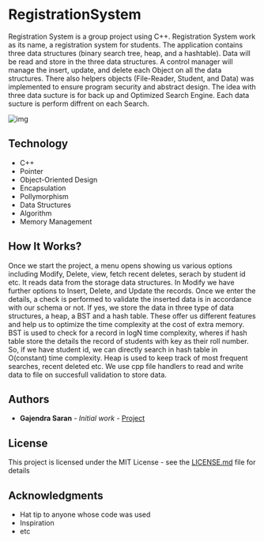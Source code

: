 # RegistrationSystem
Registration System is a group project using C++. Registration System work as its name, a registration system for students. The application contains three data structures (binary search tree, heap, and a hashtable). Data will be read and store in the three data structures. A control manager will manage the insert, update, and delete each Object on all the data structures. There also helpers objects (File-Reader, Student, and Data) was implemented to ensure program security and abstract design. The idea with three data sucture is for back up and Optimized Search Engine. Each data sucture is perform diffrent on each Search.


![img](https://github.com/sainiAshokKumar/Registration_System/blob/main/images/UML.jpg)

## Technology
- C++
- Pointer
- Object-Oriented Design
- Encapsulation
- Pollymorphism
- Data Structures
- Algorithm
- Memory Management

## How It Works? 

Once we start the project, a menu opens showing us various options including Modify, Delete, view, fetch recent deletes, serach by student id etc. It reads data from the storage data structures. In Modify we have further options to Insert, Delete, and Update the records. Once we enter the details, a check is performed to validate the inserted data is in accordance with our schema or not. If yes, we store the data in three type of data structures, a heap, a BST and a hash table. These offer us different features and help us to optimize the time complexity at the cost of extra memory. BST is used to check for a record in logN time complexity, wheres if hash table store the details the record of students with key as their roll number. So, if we have student id, we can directly search in hash table in O(constant) time complexity. Heap is used to keep track of most frequent searches, recent deleted etc. We use cpp file handlers to read and write data to file on succesfull validation to store data. 


## Authors

* **Gajendra Saran** - *Initial work* - [Project](https://github.com/sainiAshokKumar)

## License

This project is licensed under the MIT License - see the [LICENSE.md](LICENSE.md) file for details

## Acknowledgments

* Hat tip to anyone whose code was used
* Inspiration
* etc

